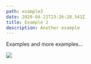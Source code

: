 ```yaml
---
path: example3
date: 2020-04-21T23:26:28.541Z
title: Example 2
description: Another example
---
```

Examples and more examples...



![](/assets/icons8-edvard-munch-96.png)
